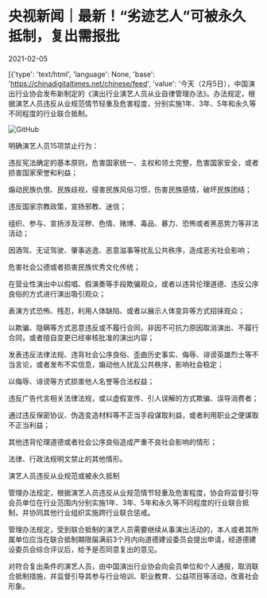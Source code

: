 # 央视新闻｜最新！“劣迹艺人”可被永久抵制，复出需报批

2021-02-05

[{'type': 'text/html', 'language': None, 'base': 'https://chinadigitaltimes.net/chinese/feed', 'value': '今天（2月5日），中国演出行业协会发布新制定的《演出行业演艺人员从业自律管理办法》。办法规定，根据演艺人员违反从业规范情节轻重及危害程度，分别实施1年、3年、5年和永久等不同程度的行业联合抵制。

![GitHub](https://chinadigitaltimes.net/chinese/files/2021/02/post-662376-601d1907518b1.png)

明确演艺人员15项禁止行为：



违反宪法确定的基本原则，危害国家统一、主权和领土完整，危害国家安全，或者损害国家荣誉和利益；

煽动民族仇恨、民族歧视，侵害民族风俗习惯，伤害民族感情，破坏民族团结；

违反国家宗教政策，宣扬邪教、迷信；

组织、参与、宣扬涉及淫秽、色情、赌博、毒品、暴力、恐怖或者黑恶势力等非法活动；

因酒驾、无证驾驶、肇事逃逸、恶意滋事等扰乱公共秩序，造成恶劣社会影响；

危害社会公德或者损害民族优秀文化传统；

在营业性演出中以假唱、假演奏等手段欺骗观众，或者以违背伦理道德、违反公序良俗的方式进行演出吸引观众；

表演方式恐怖、残忍，利用人体缺陷、或者以展示人体变异等方式招徕观众；

以欺骗、隐瞒等方式恶意违反或不履行合同，非因不可抗力原因取消演出、不履行合同，或者擅自变更已经审核批准的演出内容；

发表违反法律法规、违背社会公序良俗、歪曲历史事实、侮辱、诽谤英雄烈士等不当言论，或者发布不实信息，煽动他人扰乱公共秩序，影响社会稳定；

以侮辱、诽谤等方式损害他人名誉等合法权益；

违反广告代言相关法律法规，或以虚假宣传、引人误解的方式欺骗、误导消费者；

通过违反保密协议、伪造变造材料等不正当手段谋取利益，或者利用职业之便谋取不正当利益；

其他违背伦理道德或者社会公序良俗造成严重不良社会影响的情形；

法律、行政法规明文禁止的其他情形。



演艺人员违反从业规范或被永久抵制

管理办法规定，根据演艺人员违反从业规范情节轻重及危害程度，协会将监督引导会员单位在行业范围内分别实施1年、3年、5年和永久等不同程度的行业联合抵制，并协同其他行业组织实施跨行业联合惩戒。

管理办法规定，受到联合抵制的演艺人员需要继续从事演出活动的，本人或者其所属单位应当在联合抵制期限届满前3个月内向道德建设委员会提出申请，经道德建设委员会综合评议后，给予是否同意复出的意见。

对符合复出条件的演艺人员，由中国演出行业协会向会员单位和个人通报，取消联合抵制措施，并监督引导其参与行业培训、职业教育、公益项目等活动，改善社会形象。

